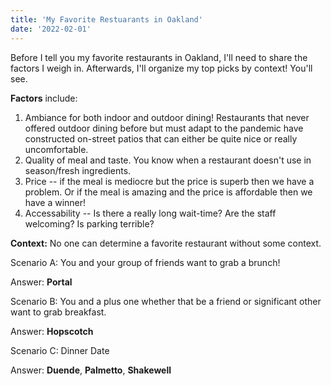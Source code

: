 ```yaml
---
title: 'My Favorite Restuarants in Oakland'
date: '2022-02-01'
---
```


Before I tell you my favorite restaurants in Oakland, I'll need to share the factors I weigh in. Afterwards, I'll organize my top picks by context! You'll see.  

**Factors** include: 
1. Ambiance for both indoor and outdoor dining! Restaurants that never offered outdoor dining before but must adapt to the pandemic have constructed on-street patios that can either be quite nice or really uncomfortable. 
2. Quality of meal and taste. You know when a restaurant doesn't use in season/fresh ingredients.
3. Price -- if the meal is mediocre but the price is superb then we have a problem. Or if the meal is amazing and the price is affordable then we have a winner!
4. Accessability -- Is there a really long wait-time? Are the staff welcoming? Is parking terrible?  

**Context:** No one can determine a favorite restaurant without some context. 

Scenario A: You and your group of friends want to grab a brunch!

Answer: **Portal**  

Scenario B: You and a plus one whether that be a friend or significant other want to grab breakfast.

Answer: **Hopscotch**

Scenario C: Dinner Date

Answer: 
**Duende**,
**Palmetto**,
**Shakewell**

